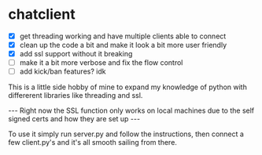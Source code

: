 # chatclient

- [x] get threading working and have multiple clients able to connect
- [x] clean up the code a bit and make it look a bit more user friendly
- [x] add ssl support without it breaking
- [ ] make it a bit more verbose and fix the flow control
- [ ] add kick/ban features? idk

This is a little side hobby of mine to expand my knowledge of python with differerent libraries like threading and ssl.

--- Right now the SSL function only works on local machines due to the self signed certs and how they are set up ---

To use it simply run server.py and follow the instructions, then connect a few client.py's and it's all smooth sailing from there.
